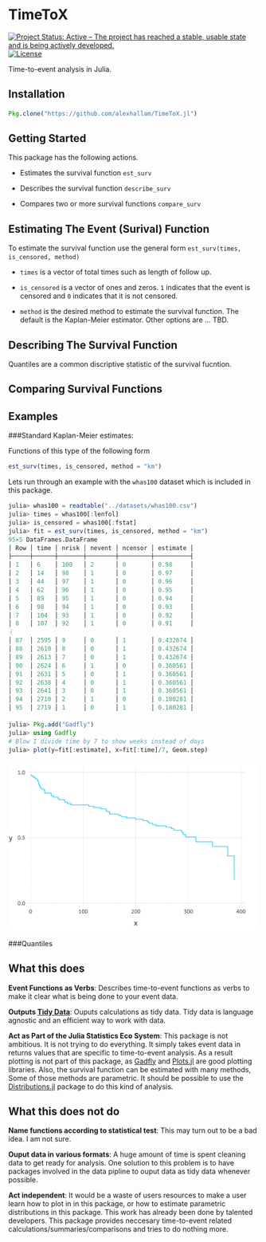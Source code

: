 TimeToX
===========

[![Project Status: Active – The project has reached a stable, usable state and is being actively developed.](http://www.repostatus.org/badges/latest/concept.svg)](http://www.repostatus.org/#concept)
[![License](http://img.shields.io/badge/license-MIT-brightgreen.svg?style=flat)](LICENSE.md)

Time-to-event analysis in Julia.

Installation
------------

```julia
Pkg.clone("https://github.com/alexhallam/TimeToX.jl")
```

Getting Started
----------------

This package has the following actions.

* Estimates the survival function `est_surv`

* Describes the survival function `describe_surv`

* Compares two or more survival functions `compare_surv`


Estimating The Event (Surival) Function
---

To estimate the survival function use the general form `est_surv(times, is_censored, method)`

* `times` is a vector of total times such as length of follow up.

* `is_censored` is a vector of ones and zeros. `1` indicates that the event is censored and `0` indicates that it is not censored.

* `method` is the desired method to estimate the survival function. The default is the Kaplan-Meier estimator. Other options are ... TBD.

Describing The Survival Function
----------------------------------

Quantiles are a common discriptive statistic of the survival fucntion.

Comparing Survival Functions
-----------------------------


Examples
---

###Standard Kaplan-Meier estimates:

Functions of this type of the following form

```julia
est_surv(times, is_censored, method = "km")
```

Lets run through an example with the `whas100` dataset which is included in
this package.

```julia
julia> whas100 = readtable("../datasets/whas100.csv")
julia> times = whas100[:lenfol]
julia> is_censored = whas100[:fstat]
julia> fit = est_surv(times, is_censored, method = "km")
95×5 DataFrames.DataFrame
│ Row │ time │ nrisk │ nevent │ ncensor │ estimate │
├─────┼──────┼───────┼────────┼─────────┼──────────┤
│ 1   │ 6    │ 100   │ 2      │ 0       │ 0.98     │
│ 2   │ 14   │ 98    │ 1      │ 0       │ 0.97     │
│ 3   │ 44   │ 97    │ 1      │ 0       │ 0.96     │
│ 4   │ 62   │ 96    │ 1      │ 0       │ 0.95     │
│ 5   │ 89   │ 95    │ 1      │ 0       │ 0.94     │
│ 6   │ 98   │ 94    │ 1      │ 0       │ 0.93     │
│ 7   │ 104  │ 93    │ 1      │ 0       │ 0.92     │
│ 8   │ 107  │ 92    │ 1      │ 0       │ 0.91     │
⋮
│ 87  │ 2595 │ 9     │ 0      │ 1       │ 0.432674 │
│ 88  │ 2610 │ 8     │ 0      │ 1       │ 0.432674 │
│ 89  │ 2613 │ 7     │ 0      │ 1       │ 0.432674 │
│ 90  │ 2624 │ 6     │ 1      │ 0       │ 0.360561 │
│ 91  │ 2631 │ 5     │ 0      │ 1       │ 0.360561 │
│ 92  │ 2638 │ 4     │ 0      │ 1       │ 0.360561 │
│ 93  │ 2641 │ 3     │ 0      │ 1       │ 0.360561 │
│ 94  │ 2710 │ 2     │ 1      │ 0       │ 0.180281 │
│ 95  │ 2719 │ 1     │ 0      │ 1       │ 0.180281 │

julia> Pkg.add("Gadfly")
julia> using Gadfly
# Blow I divide time by 7 to show weeks instead of days
julia> plot(y=fit[:estimate], x=fit[:time]/7, Geom.step)
```
![image](km_img.png)

###Quantiles


What this does
--------------

**Event Functions as Verbs**: Describes time-to-event functions as verbs to make it clear what
 is being done to your event data.

**Outputs [Tidy Data](http://vita.had.co.nz/papers/tidy-data.pdf)**: Ouputs calculations as tidy data.
Tidy data is language agnostic and an efficient way to work with data.

**Act as Part of the Julia Statistics Eco System**: This package is not ambitious. It is not
trying to do everything. It simply takes event data in returns values that are specific to
time-to-event analysis. As a result plotting is not part of this package, as
[Gadfly](http://gadflyjl.org/stable/) and [Plots.jl](https://github.com/JuliaPlots/Plots.jl)
are good plotting libraries. Also, the survival function can be estimated with many methods,
Some of those methods are parametric. It should be possible to use the
[Distributions.jl](https://github.com/JuliaPlots/Plots.jl) package to do this kind of analysis.


What this does not do
----------------------

**Name functions according to statistical test**: This may turn out to be a bad idea. I am not sure.

**Ouput data in various formats**: A huge amount of time is spent cleaning data to get ready
for analysis. One solution to this problem is to have packages involved in the data pipline
to ouput data as tidy data whenever possible.

**Act independent**: It would be a waste of users resources to make a user learn
how to plot in in this package, or how to estimate parametric distributions in this
package. This work has already been done by talented developers. This package
provides neccesary time-to-event related calculations/summaries/comparisons
and tries to do nothing more.
